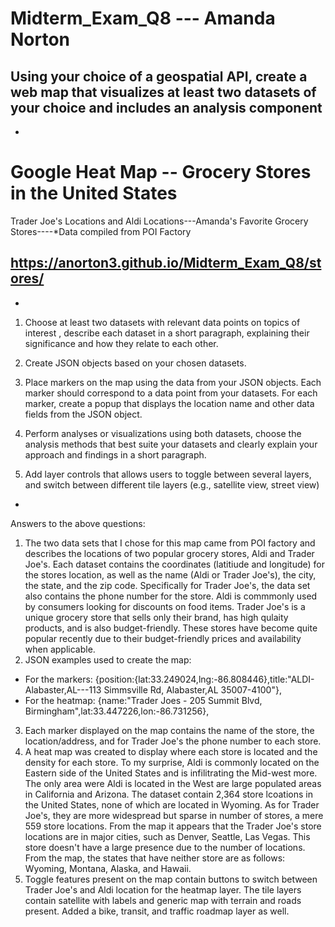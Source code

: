 # Midterm_Exam_Q8 --- Amanda Norton
Using your choice of a geospatial API, create a web map that visualizes at least two datasets of your choice and includes an analysis component
-
-
# Google Heat Map -- Grocery Stores in the United States
Trader Joe's Locations and Aldi Locations---Amanda's Favorite Grocery Stores----*Data compiled from POI Factory

<https://anorton3.github.io/Midterm_Exam_Q8/stores/>
-
-
1. Choose at least two datasets with relevant data points on topics of interest , describe each dataset in a short paragraph, explaining their significance and how they relate to each other. 

2. Create JSON objects based on your chosen datasets. 

3. Place markers on the map using the data from your JSON objects. Each marker should correspond to a data point from your datasets. For each marker, create a popup that displays the location name and other data fields from the JSON object.

4. Perform analyses or visualizations using both datasets, choose the analysis methods that best suite your datasets and clearly explain your approach and findings in a short paragraph.

5. Add layer controls that allows users to toggle between several layers, and switch between different tile layers (e.g., satellite view, street view)
-
Answers to the above questions:
1. The two data sets that I chose for this map came from POI factory and describes the locations of two popular grocery stores, Aldi and Trader Joe's. Each dataset contains the coordinates (latitiude and longitude) for the stores location, as well as the name (Aldi or Trader Joe's), the city, the state, and the zip code. Specifically for Trader Joe's, the data set also contains the phone number for the store. Aldi is commmonly used by consumers looking for discounts on food items. Trader Joe's is a unique grocery store that sells only their brand, has high qulaity products, and is also budget-friendly. These stores have become quite popular recently due to their budget-friendly prices and availability when applicable. 
2. JSON examples used to create the map:
-
   For the markers: {position:{lat:33.249024,lng:-86.808446},title:"ALDI-Alabaster,AL---113 Simmsville Rd, Alabaster,AL 35007-4100"},
-
   For the heatmap: {name:"Trader Joes - 205 Summit Blvd, Birmingham",lat:33.447226,lon:-86.731256},
3. Each marker displayed on the map contains the name of the store, the location/address, and for Trader Joe's the phone number to each store.
4. A heat map was created to display where each store is located and the density for each store. To my surprise, Aldi is commonly located on the Eastern side of the United States and is infilitrating the Mid-west more. The only area were Aldi is located in the West are large populated areas in California and Arizona. The dataset contain 2,364 store lcoations in the United States, none of which are located in Wyoming. As for Trader Joe's, they are more widespread but sparse in number of stores, a mere 559 store locations. From the map it appears that the Trader Joe's store locations are in major cities, such as Denver, Seattle, Las Vegas. This store doesn't have a large presence due to the number of locations. From the map, the states that have neither store are as follows: Wyoming, Montana, Alaska, and Hawaii.
5. Toggle features present on the map contain buttons to switch between Trader Joe's and Aldi location for the heatmap layer. The tile layers contain satellite with labels and generic map with terrain and roads present. Added a bike, transit, and traffic roadmap layer as well.
